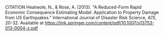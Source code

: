 CITATION
Heatwole, N., & Rose, A. (2013). "A Reduced-Form Rapid Economic Consequence Estimating Model: Application to Property Damage from US Earthquakes." International Journal of Disaster Risk Science, 4(1), 20-32. Available at https://link.springer.com/content/pdf/10.1007/s13753-013-0004-z.pdf
